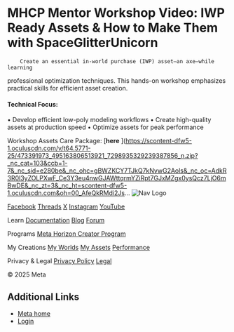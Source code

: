 # MHCP Mentor Workshop Video: IWP Ready Assets & How to Make Them with SpaceGlitterUnicorn

        Create an essential in-world purchase (IWP) asset—an axe—while learning
professional optimization techniques. This hands-on workshop emphasizes practical skills
for efficient asset creation.  
#### Technical Focus:


• Develop efficient low-poly modeling workflows
• Create high-quality assets at production speed
• Optimize assets for peak performance

 Workshop Assets Care Package: [**here** ](https://scontent-dfw5-1.oculuscdn.com/v/t64.5771-25/473391973_495163806513921_7298935329239387856_n.zip?_nc_cat=103&ccb=1-7&_nc_sid=e280be&_nc_ohc=gBWZKCY7TJkQ7kNvwG2Aols&_nc_oc=AdkR3R0l3yZOLPXwF_Ce3Y3eu4nwGJAWttqrmYZiRpt7GJxMZgx0ysQcz7LjO6mBwDE&_nc_zt=3&_nc_ht=scontent-dfw5-1.oculuscdn.com&oh=00_AfeQkRMdi2Js...    ![Nav Logo](https://static.xx.fbcdn.net/rsrc.php/yE/r/3SoBlk8EqOQ.svg)


[Facebook](https://www.facebook.com/MetaHorizon/)
[Threads](https://www.threads.com/@metahorizon)
[X](https://x.com/MetaHorizon)
[Instagram](https://www.instagram.com/metahorizon/)
[YouTube](https://www.youtube.com/@MetaQuestVR)

 Learn
[Documentation](https://developers.meta.com/horizon-worlds/learn/documentation/)
[Blog](https://developers.meta.com/horizon/blog/)
[Forum](https://communityforums.atmeta.com/t5/Creator-Forum/ct-p/Meta_Horizon_Creator_Forums)

 Programs
[Meta Horizon Creator Program](https://developers.meta.com/horizon-worlds/programs/)

 My Creations
[My Worlds](https://horizon.meta.com/creator/worlds_all/?utm_source=horizon_worlds_creator)
[My Assets](https://horizon.meta.com/creator/assets/?utm_source=horizon_worlds_creator)
[Performance](https://horizon.meta.com/creator/performance/traces/?utm_source=horizon_worlds_creator)

 Privacy & Legal
[Privacy Policy](https://www.meta.com/legal/privacy-policy/)
[Legal](https://www.meta.com/legal/supplemental-terms-of-service/)

 © 2025 Meta

## Additional Links
- [Meta home](https://developers.meta.com/horizon-worlds/)
- [Login](https://developers.meta.com/login/?redirect_uri=https%3A%2F%2Fdevelopers.meta.com%2Fhorizon-worlds%2Flearn%2Fdocumentation%2Fmhcp-program%2Ffocus-sessions%2Fmhcp-session-iwp-ready-assets-and-how-to-make-them%2F)
